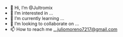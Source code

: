 - 👋 Hi, I’m @Jultromix
- 👀 I’m interested in ...
- 🌱 I’m currently learning ...
- 💞️ I’m looking to collaborate on ...
- 📫 How to reach me ...juliomoreno7217@gmail.com

<!---
Jultromix/Jultromix is a ✨ special ✨ repository because its `README.md` (this file) appears on your GitHub profile.
You can click the Preview link to take a look at your changes.
--->
